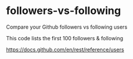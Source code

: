 # followers-vs-following
 Compare your Github followers vs following users
 
 This code lists the first 100 followers & following
 
 https://docs.github.com/en/rest/reference/users